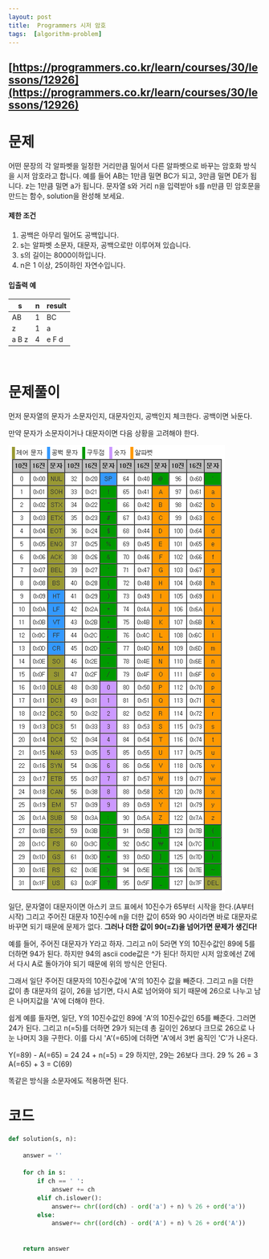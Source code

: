 ```yaml
---
layout: post
title:  Programmers 시저 암호
tags:  [algorithm-problem]
---
```


## [https://programmers.co.kr/learn/courses/30/lessons/12926](https://programmers.co.kr/learn/courses/30/lessons/12926)

# 문제 
어떤 문장의 각 알파벳을 일정한 거리만큼 밀어서 다른 알파벳으로 바꾸는 암호화 방식을 시저 암호라고 합니다. 예를 들어 AB는 1만큼 밀면 BC가 되고, 3만큼 밀면 DE가 됩니다. z는 1만큼 밀면 a가 됩니다. 문자열 s와 거리 n을 입력받아 s를 n만큼 민 암호문을 만드는 함수, solution을 완성해 보세요.


#### 제한 조건

1. 공백은 아무리 밀어도 공백입니다.
2. s는 알파벳 소문자, 대문자, 공백으로만 이루어져 있습니다.
3. s의 길이는 8000이하입니다.
4. n은 1 이상, 25이하인 자연수입니다.

#### 입출력 예
s | n | result
--- | --- | ---
AB | 1 | BC
z | 1 | a
a B z | 4 | e F d


&nbsp;
&nbsp;
&nbsp;

# 문제풀이
먼저 문자열의 문자가 소문자인지, 대문자인지, 공백인지 체크한다. 공백이면 놔둔다. 

만약 문자가 소문자이거나 대문자이면 다음 상황을 고려해야 한다.

![Alt text](/public/post/2020_08_02_12926/ascii_table.png)

일단, 문자열이 대문자이면 아스키 코드 표에서 10진수가 65부터 시작을 한다.(A부터 시작) 그리고 주어진 대문자 10진수에 n을 더한 값이 65와 90 사이라면 바로 대문자로 바꾸면 되기 때문에 문제가 없다. **그러나 더한 값이 90(=Z)을 넘어가면 문제가 생긴다!**

예를 들어, 주어진 대문자가 Y라고 하자. 그리고 n이 5라면 Y의 10진수값인 89에 5를 더하면 94가 된다. 하지만 94의 ascii code값은 ^가 된다! 하지만 시저 암호에선 Z에서 다시 A로 돌아가야 되기 때문에 위의 방식은 안된다.

그래서 일단 주어진 대문자의 10진수값에 'A'의 10진수 값을 빼준다. 그리고 n을 더한 값이 총 대문자의 길이, 26을 넘기면, 다시 A로 넘어와야 되기 때문에 26으로 나누고 남은 나머지값을 'A'에 더해야 한다.

쉽게 예를 들자면, 일단, Y의 10진수값인 89에 'A'의 10진수값인 65를 빼준다. 그러면 24가 된다. 그리고 n(=5)를 더하면 29가 되는데 총 길이인 26보다 크므로 26으로 나눈 나머지 3을 구한다. 이를 다시 'A'(=65)에 더하면 'A'에서 3번 움직인 'C'가 나온다.

Y(=89) - A(=65) = 24
24 + n(=5) = 29
하지만, 29는 26보다 크다.
29 % 26 = 3
A(=65) + 3 = C(69)

똑같은 방식을 소문자에도 적용하면 된다.
&nbsp;
&nbsp;
&nbsp;

# 코드

~~~python
def solution(s, n):

    answer = ''

    for ch in s:
        if ch == ' ':
            answer += ch
        elif ch.islower():
            answer+= chr((ord(ch) - ord('a') + n) % 26 + ord('a'))
        else:
            answer+= chr((ord(ch) - ord('A') + n) % 26 + ord('A'))

        
    return answer
~~~
